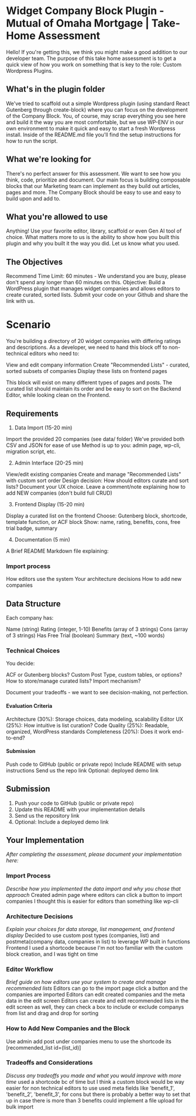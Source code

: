 # Widget Company Block Plugin - Mutual of Omaha Mortgage | Take-Home Assessment

Hello! If you're getting this, we think you might make a good addition to our developer team. The purpose of this take home assessment is to get a quick view of how you work on something that is key to the role: Custom Wordpress Plugins. 

## What's in the plugin folder

We've tried to scaffold out a simple Wordpress plugin (using standard React Gutenberg through create-block) where you can focus on the development of the Company Block. You, of course, may scrap everything you see here and build it the way you are most comfortable, but we use WP-ENV in our own environment to make it quick and easy to start a fresh Wordpress install. Inside of the README.md file you'll find the setup instructions for how to run the script.

## What we're looking for

There's no perfect answer for this assessment. We want to see how you think, code, prioritize and document. Our main focus is building composable blocks that our Marketing team can implement as they build out articles, pages and more. The Company Block should be easy to use and easy to build upon and add to.

## What you're allowed to use

Anything! Use your favorite editor, library, scaffold or even Gen AI tool of choice. What matters more to us is the ability to show how you built this plugin and why you built it the way you did. Let us know what you used.

## The Objectives

Recommend Time Limit: 60 minutes - We understand you are busy, please don't spend any longer than 60 minutes on this.
Objective: Build a WordPress plugin that manages widget companies and allows editors to create curated, sorted lists. Submit your code on your Github and share the link with us.

# Scenario
You're building a directory of 20 widget companies with differing ratings and descriptions. As a developer, we need to hand this block off to non-technical editors who need to:

View and edit company information
Create "Recommended Lists" - curated, sorted subsets of companies
Display these lists on frontend pages

This block will exist on many different types of pages and posts. The curated list should maintain its order and be easy to sort on the Backend Editor, while looking clean on the Frontend.

## Requirements
1. Data Import (15-20 min)

Import the provided 20 companies (see data/ folder)
We've provided both CSV and JSON for ease of use
Method is up to you: admin page, wp-cli, migration script, etc.

2. Admin Interface (20-25 min)

View/edit existing companies
Create and manage "Recommended Lists" with custom sort order
Design decision: How should editors curate and sort lists? Document your UX choice.
Leave a comment/note explaining how to add NEW companies (don't build full CRUD)

3. Frontend Display (15-20 min)

Display a curated list on the frontend
Choose: Gutenberg block, shortcode, template function, or ACF block
Show: name, rating, benefits, cons, free trial badge, summary

4. Documentation (5 min)

A Brief README Markdown file explaining:

### Import process
How editors use the system
Your architecture decisions
How to add new companies




## Data Structure
Each company has:

Name (string)
Rating (integer, 1-10)
Benefits (array of 3 strings)
Cons (array of 3 strings)
Has Free Trial (boolean)
Summary (text, ~100 words)


### Technical Choices
You decide:

ACF or Gutenberg blocks?
Custom Post Type, custom tables, or options?
How to store/manage curated lists?
Import mechanism?

Document your tradeoffs - we want to see decision-making, not perfection.

#### Evaluation Criteria

Architecture (30%): Storage choices, data modeling, scalability
Editor UX (25%): How intuitive is list curation?
Code Quality (25%): Readable, organized, WordPress standards
Completeness (20%): Does it work end-to-end?


#### Submission

Push code to GitHub (public or private repo)
Include README with setup instructions
Send us the repo link
Optional: deployed demo link

## Submission

1. Push your code to GitHub (public or private repo)
2. Update this README with your implementation details
3. Send us the repository link
4. Optional: Include a deployed demo link

## Your Implementation

_After completing the assessment, please document your implementation here:_

### Import Process
_Describe how you implemented the data import and why you chose that approach_
Created admin page where editors can click a button to import companies
I thought this is easier for editors than something like wp-cli

### Architecture Decisions
_Explain your choices for data storage, list management, and frontend display_
Decided to use custom post types (companies, list) and postmeta(company data, companies in list) to leverage WP built in functions
Frontend I used a shortcode because I'm not too familiar with the custom block creation, and I was tight on time

### Editor Workflow
_Brief guide on how editors use your system to create and manage recommended lists_
Editors can go to the import page click a button and the companies are imported
Editors can edit created companies and the meta data in the edit screen
Editors can create and edit recommended lists in the edit screen as well, they can check a box to include or exclude companys from list and drag and drop for sorting

### How to Add New Companies and the Block
Use admin add post under companies menu
to use the shortcode its [recommended_list id=(list_id)]

### Tradeoffs and Considerations
_Discuss any tradeoffs you made and what you would improve with more time_
used a shortcode bc of time but I think a custom block would be way easier for non technical editors to use
used meta fields like 'benefit_1', 'benefit_2', 'benefit_3', for cons but there is probably a better way to set that up in case there is more than 3 benefits
could implement a file upload for bulk import

